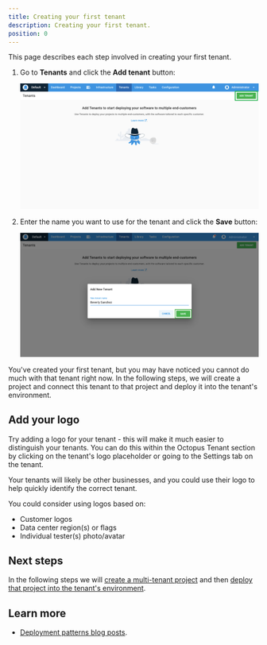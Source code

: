 ```yaml
---
title: Creating your first tenant
description: Creating your first tenant.
position: 0
---
```


This page describes each step involved in creating your first tenant.

1. Go to **Tenants** and click the **Add tenant** button:

   ![](images/add-new-tenant.png "width=500")

2. Enter the name you want to use for the tenant and click the **Save** button:

    ![](images/creating-new-tenant.png "width=500")

You've created your first tenant, but you may have noticed you cannot do much with that tenant right now. In the following steps, we will create a project and connect this tenant to that project and deploy it into the tenant's environment.

## Add your logo

Try adding a logo for your tenant - this will make it much easier to distinguish your tenants. You can do this within the Octopus Tenant section by clicking on the tenant's logo placeholder or going to the Settings tab on the tenant.

Your tenants will likely be other businesses, and you could use their logo to help quickly identify the correct tenant.

You could consider using logos based on:

- Customer logos
- Data center region(s) or flags
- Individual tester(s) photo/avatar

## Next steps

In the following steps we will [create a multi-tenant project](/docs/deployments/patterns/multi-tenant-deployments/multi-tenant-deployment-guide/creating-your-first-multi-tenant-project.md) and then [deploy that project into the tenant's environment](/docs/deployments/patterns/multi-tenant-deployments/multi-tenant-deployment-guide/deploying-a-simple-multi-tenant-project.md).

## Learn more

- [Deployment patterns blog posts](https://octopus.com/blog/tag/Deployment%20Patterns).

